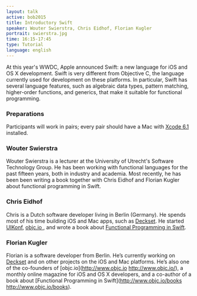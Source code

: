 ```yaml
---
layout: talk
active: bob2015
title: Introductory Swift
speaker: Wouter Swierstra, Chris Eidhof, Florian Kugler
portrait: swierstra.jpg
time: 16:15-17:45
type: Tutorial
language: english
---
```


At this year's WWDC, Apple announced Swift: a new language for iOS and
OS X development. Swift is very different from Objective C, the
language currently used for development on these platforms. In
particular, Swift has several language features, such as algebraic
data types, pattern matching, higher-order functions, and generics,
that make it suitable for functional programming.

### Preparations

Participants will work in pairs; every pair should have a Mac with
[Xcode 6.1](https://itunes.apple.com/en/app/xcode/id497799835?mt=12)
installed.

### Wouter Swierstra

Wouter Swierstra is a lecturer at the University of Utrecht's Software
Technology Group. He has been working with functional languages for
the past fifteen years, both in industry and academia. Most recently,
he has been been writing a book together with Chris Eidhof and Florian
Kugler about functional programming in Swift.

### Chris Eidhof

Chris is a Dutch software developer living in Berlin (Germany). He
spends most of his time building iOS and Mac apps, such as [Deckset](
http://decksetapp.com). He started [UIKonf](http://www.uikonf.com),
[objc.io ](http://www.objc.io), and wrote a book about [Functional
Programming in Swift](http://www.objc.io/books/).

### Florian Kugler

Florian is a software developer from Berlin. He’s currently working on
[Deckset](http://decksetapp.com/) and on other
projects on the iOS and Mac platforms. He’s also one of the
co-founders of [objc.io](http://www.objc.io <http://www.objc.io/>), a
monthly online magazine for iOS and OS X developers, and a co-author
of a book about [Functional Programming in
Swift](http://www.objc.io/books <http://www.objc.io/books>).
